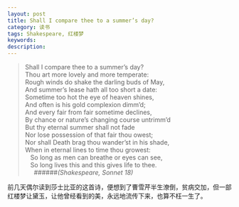 ```yaml
---
layout: post
title: Shall I compare thee to a summer’s day?
category: 读书
tags: Shakespeare, 红楼梦
keywords: 
description: 
---
```


> Shall I compare thee to a summer’s day?  
Thou art more lovely and more temperate:  
Rough winds do shake the darling buds of May,  
And summer’s lease hath all too short a date:  
Sometime too hot the eye of heaven shines,  
And often is his gold complexion dimm’d;  
And every fair from fair sometime declines,  
By chance or nature’s changing course untrimm’d  
But thy eternal summer shall not fade  
Nor lose possession of that fair thou owest;  
Nor shall Death brag thou wander’st in his shade,  
When in eternal lines to time thou growest:  
&nbsp;&nbsp;  So long as men can breathe or eyes can see,  
&nbsp;&nbsp;  So long lives this and this gives life to thee.  
&nbsp;&nbsp;&nbsp;&nbsp; ######*(Shakespeare, Sonnet 18)*

前几天偶尔读到莎士比亚的这首诗，便想到了曹雪芹半生潦倒，贫病交加，但一部红楼梦让黛玉，让他曾经看到的美，永远地流传下来，也算不枉一生了。
